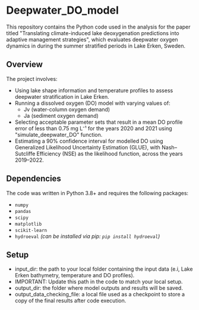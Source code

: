 # Deepwater_DO_model
This repository contains the Python code used in the analysis for the paper titled 
"Translating climate-induced lake deoxygenation predictions into adaptive management strategies", 
which evaluates deepwater oxygen dynamics in during the summer stratified periods in Lake Erken, Sweden.

## Overview

The project involves:

- Using lake shape information and temperature profiles to assess deepwater stratification in Lake Erken.
- Running a dissolved oxygen (DO) model with varying values of:
  - Jv (water-column oxygen demand)
  - Ja (sediment oxygen demand)
- Selecting acceptable parameter sets that result in a mean DO profile error of less than 0.75 mg L⁻¹ for the years 2020 and 2021 using "simulate_deepwater_DO" function.
- Estimating a 90% confidence interval for modelled DO using Generalized Likelihood Uncertainty Estimation (GLUE), with Nash–Sutcliffe Efficiency (NSE)
   as the likelihood function, across the years 2019–2022.

## Dependencies
The code was written in Python 3.8+ and requires the following packages:

- `numpy`
- `pandas`
- `scipy`
- `matplotlib`
- `scikit-learn`
- `hydroeval`  _(can be installed via pip: `pip install hydroeval`)_

## Setup
- input_dir: the path to your local folder containing the input data (e.i, Lake Erken bathymetry, temperature and DO profiles).
- IMPORTANT: Update this path in the code to match your local setup.
- output_dir: the folder where model outputs and results will be saved.
- output_data_checking_file: a local file used as a checkpoint to store a copy of the final results after code execution.

